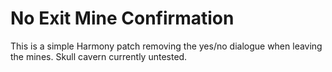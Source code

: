 # No Exit Mine Confirmation
This is a simple Harmony patch removing the yes/no dialogue when leaving the mines. Skull cavern currently untested.
